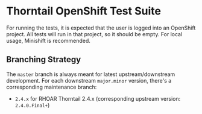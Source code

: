 # Thorntail OpenShift Test Suite

For running the tests, it is expected that the user is logged into an OpenShift project.
All tests will run in that project, so it should be empty.
For local usage, Minishift is recommended.

## Branching Strategy

The `master` branch is always meant for latest upstream/downstream development.
For each downstream `major.minor` version, there's a corresponding maintenance
branch:

- `2.4.x` for RHOAR Thorntail 2.4.x (corresponding upstream version: `2.4.0.Final+`)
